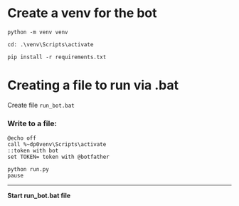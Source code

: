 # Create a venv for the bot
```
python -m venv venv
```
```
cd: .\venv\Scripts\activate
```
```
pip install -r requirements.txt
```
# Creating a file to run via .bat
Create file ``` run_bot.bat ```
### Write to a file:
```
@echo off
call %~dp0venv\Scripts\activate
::token with bot
set TOKEN= token with @botfather

python run.py
pause
```
* * *
**Start run_bot.bat file**
